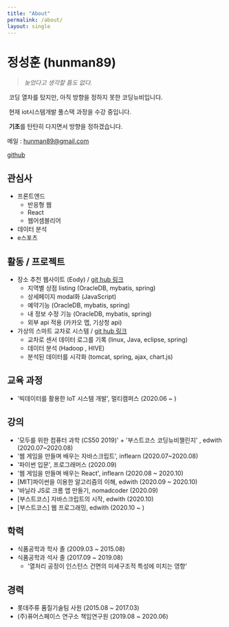 ```yaml
---
title: "About"
permalink: /about/
layout: single
---
```


# 정성훈 (hunman89)

> *늦었다고 생각할 틈도 없다.*

​	코딩 열차를 탔지만, 아직 방향을 정하지 못한 코딩뉴비입니다. 

​    현재 iot시스템개발 풀스택 과정을 수강 중입니다. 

​    **기초**를 탄탄히 다지면서 방향을 정하겠습니다.  



메일 :  hunman89@gmail.com 

[github](https://github.com/hunman89)



## 관심사

* 프론트엔드
  * 반응형 웹
  * React
  * 웹어셈블리어
* 데이터 분석
* e스포츠



## 활동 / 프로젝트

* 장소 추천 웹사이트 (Eody) / [git hub 링크](https://github.com/socialDe/Eody)
  * 지역별 상점 listing (OracleDB, mybatis, spring)
  * 상세페이지 modal화 (JavaScript)
  * 예약기능 (OracleDB, mybatis, spring)
  * 내 정보 수정 기능 (OracleDB, mybatis, spring)
  * 외부 api 적용 (카카오 맵, 기상청 api)
* 가상의 스마트 교차로 시스템 / [git hub 링크](https://github.com/hunman89/smartcross-bigdata)
  * 교차로 센서 데이터 로그를 기록 (linux, Java, eclipse, spring)
  * 데이터 분석 (Hadoop , HIVE)
  * 분석된 데이터를 시각화 (tomcat, spring, ajax, chart.js)



## 교육 과정

* '빅데이터를 활용한 IoT 시스템 개발', 멀티캠퍼스 (2020.06 ~ ) 



## 강의

* '모두를 위한 컴퓨터 과학 (CS50 2019)' + '부스트코스 코딩뉴비챌린지' , edwith (2020.07~2020.08)
* '웹 게임을 만들며 배우는 자바스크립트', inflearn (2020.07~2020.08)
* '파이썬 입문', 프로그래머스 (2020.09)
* '웹 게임을 만들며 배우는 React', inflearn (2020.08 ~ 2020.10)
* [MIT]파이썬을 이용한 알고리즘의 이해, edwith (2020.09 ~ 2020.10)
* '바닐라 JS로 크롬 앱 만들기, nomadcoder (2020.09)
* [부스트코스] 자바스크립트의 시작, edwith (2020.10)
* [부스트코스] 웹 프로그래밍, edwith (2020.10 ~ )
 


## 학력

* 식품공학과 학사 졸 (2009.03 ~ 2015.08)
* 식품공학과 석사 졸 (2017.09 ~ 2019.08)
  * '열처리 공정이 인스턴스 건면의 미세구조적 특성에 미치는 영향'



## 경력

* 롯데주류 품질기술팀 사원 (2015.08 ~ 2017.03)  
* (주)퓨어스페이스 연구소 책임연구원 (2019.08 ~ 2020.06)


